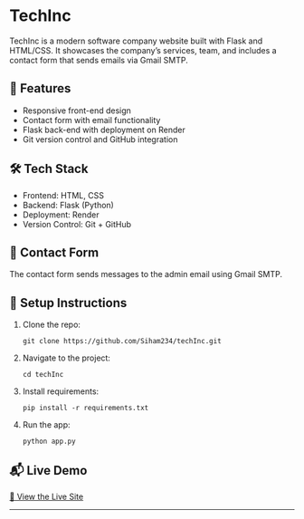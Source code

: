 # TechInc

TechInc is a modern software company website built with Flask and HTML/CSS. It showcases the company’s services, team, and includes a contact form that sends emails via Gmail SMTP.

## 🚀 Features

- Responsive front-end design
- Contact form with email functionality
- Flask back-end with deployment on Render
- Git version control and GitHub integration

## 🛠 Tech Stack

- Frontend: HTML, CSS
- Backend: Flask (Python)
- Deployment: Render
- Version Control: Git + GitHub

## 📩 Contact Form

The contact form sends messages to the admin email using Gmail SMTP.

## 📁 Setup Instructions

1. Clone the repo:
    ```
    git clone https://github.com/Siham234/techInc.git
    ```
2. Navigate to the project:
    ```
    cd techInc
    ```
3. Install requirements:
    ```
    pip install -r requirements.txt
    ```
4. Run the app:
    ```
    python app.py
    ```

## 📬 Live Demo

[🔗 View the Live Site](https://your-render-url-here.com)

---


